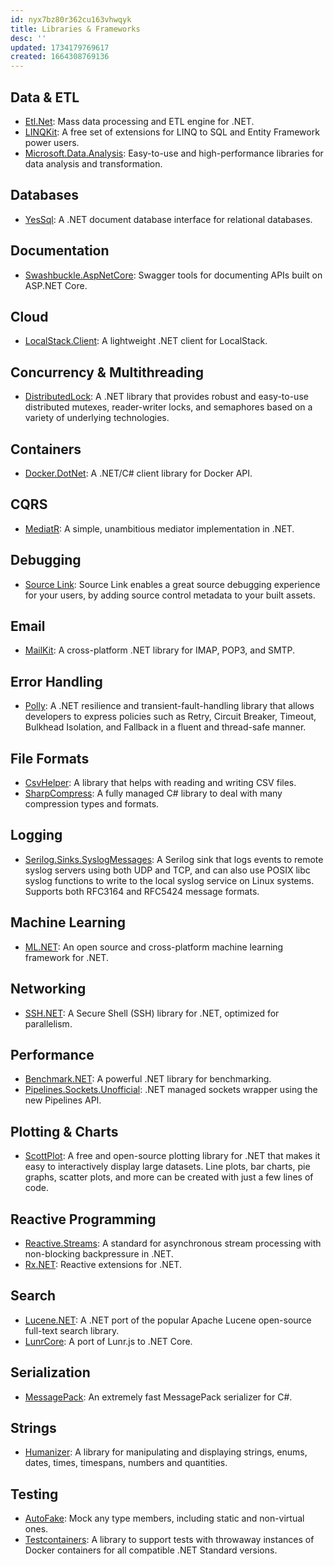 ```yaml
---
id: nyx7bz80r362cu163vhwqyk
title: Libraries & Frameworks
desc: ''
updated: 1734179769617
created: 1664308769136
---
```


## Data & ETL

- [Etl.Net](https://github.com/paillave/Etl.Net): Mass data processing and ETL engine for .NET.
- [LINQKit](https://github.com/scottksmith95/LINQKit): A free set of extensions for LINQ to SQL and Entity Framework power users.
- [Microsoft.Data.Analysis](https://www.nuget.org/packages/Microsoft.Data.Analysis): Easy-to-use and high-performance libraries for data analysis and transformation.

## Databases

- [YesSql](https://github.com/sebastienros/yessql): A .NET document database interface for relational databases.

## Documentation

- [Swashbuckle.AspNetCore](https://github.com/domaindrivendev/Swashbuckle.AspNetCore): Swagger tools for documenting APIs built on ASP.NET Core.

## Cloud

- [LocalStack.Client](https://github.com/localstack-dotnet/localstack-dotnet-client): A lightweight .NET client for LocalStack.

## Concurrency & Multithreading

- [DistributedLock](https://github.com/madelson/DistributedLock): A .NET library that provides robust and easy-to-use distributed mutexes, reader-writer locks, and semaphores based on a variety of underlying technologies.

## Containers

- [Docker.DotNet](https://github.com/dotnet/Docker.DotNet): A .NET/C# client library for Docker API.

## CQRS

- [MediatR](https://github.com/jbogard/MediatR): A simple, unambitious mediator implementation in .NET.

## Debugging

- [Source Link](https://github.com/dotnet/sourcelink): Source Link enables a great source debugging experience for your users, by adding source control metadata to your built assets.

## Email

- [MailKit](https://github.com/jstedfast/MailKit): A cross-platform .NET library for IMAP, POP3, and SMTP.

## Error Handling

- [Polly](https://github.com/App-vNext/Polly): A .NET resilience and transient-fault-handling library
that allows developers to express policies such as Retry, Circuit Breaker, Timeout, Bulkhead Isolation, and Fallback in a fluent and thread-safe manner.

## File Formats

- [CsvHelper](https://github.com/JoshClose/CsvHelper): A library that helps with reading and writing CSV files.
- [SharpCompress](https://github.com/adamhathcock/sharpcompress): A fully managed C# library to deal with many compression types and formats.

## Logging

- [Serilog.Sinks.SyslogMessages](https://github.com/IonxSolutions/serilog-sinks-syslog): A Serilog sink that logs events to remote syslog servers using both UDP and TCP,
and can also use POSIX libc syslog functions to write to the local syslog service on Linux systems.
Supports both RFC3164 and RFC5424 message formats.

## Machine Learning

- [ML.NET](https://github.com/dotnet/machinelearning): An open source and cross-platform machine learning framework for .NET.

## Networking

- [SSH.NET](https://github.com/sshnet/SSH.NET): A Secure Shell (SSH) library for .NET, optimized for parallelism.

## Performance

- [Benchmark.NET](https://github.com/dotnet/BenchmarkDotNet): A powerful .NET library for benchmarking.
- [Pipelines.Sockets.Unofficial](https://github.com/mgravell/Pipelines.Sockets.Unofficial): .NET managed sockets wrapper using the new Pipelines API.

## Plotting & Charts

- [ScottPlot](https://scottplot.net/): A free and open-source plotting library for .NET that makes it easy to interactively display large datasets. Line plots, bar charts, pie graphs, scatter plots, and more can be created with just a few lines of code.

## Reactive Programming

- [Reactive.Streams](https://github.com/reactive-streams/reactive-streams-dotnet): A standard for asynchronous stream processing with non-blocking backpressure in .NET.
- [Rx.NET](https://github.com/dotnet/reactive): Reactive extensions for .NET.

## Search

- [Lucene.NET](https://github.com/apache/lucenenet/): A .NET port of the popular Apache Lucene open-source full-text search library.
- [LunrCore](https://github.com/bleroy/lunr-core): A port of Lunr.js to .NET Core.

## Serialization

- [MessagePack](https://github.com/neuecc/MessagePack-CSharp): An extremely fast MessagePack serializer for C#.

## Strings

- [Humanizer](https://github.com/Humanizr/Humanizer): A library for manipulating and displaying strings, enums, dates, times, timespans, numbers and quantities.

## Testing

- [AutoFake](https://github.com/Serg046/AutoFake): Mock any type members, including static and non-virtual ones.
- [Testcontainers](https://github.com/testcontainers/testcontainers-dotnet): A library to support tests with throwaway instances of Docker containers for all compatible .NET Standard versions.
